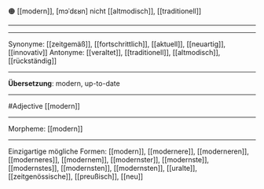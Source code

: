 🟠 [[modern]], [mɔˈdɛʁn]
nicht [[altmodisch]], [[traditionell]]

---


---
Synonyme: [[zeitgemäß]], [[fortschrittlich]], [[aktuell]], [[neuartig]], [[innovativ]]
Antonyme: [[veraltet]], [[traditionell]], [[altmodisch]], [[rückständig]]

---
**Übersetzung**:
modern, up-to-date

---
#Adjective [[modern]]

---
Morpheme:
[[modern]]

---


Einzigartige mögliche Formen: 
[[modern]], [[modernere]], [[moderneren]], [[moderneres]], [[modernem]], [[modernster]], [[modernste]], [[modernstes]], [[modernsten]], [[modernsten]], [[uralte]], [[zeitgenössische]], [[preußisch]], [[neu]]